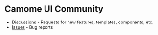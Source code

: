 # Camome UI Community

- [Discussions](https://github.com/sabigara/camome-forum/discussions/) - Requests for new features, templates, components, etc.
- [Issues](https://github.com/sabigara/camome-forum/issues) - Bug reports
